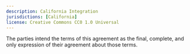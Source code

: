 ```yaml
---
description: California Integration
jurisdictions: [California]
license: Creative Commons CC0 1.0 Universal
---
```


The parties intend the terms of this agreement as the final, complete, and only expression of their agreement about those terms.
